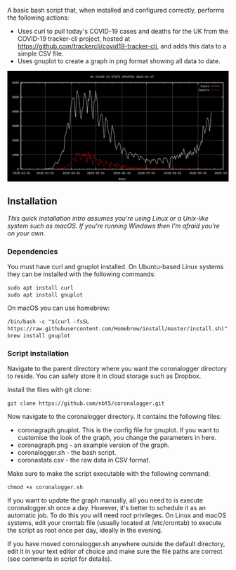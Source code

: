 A basic bash script that, when installed and configured correctly, performs the following actions:

- Uses curl to pull today's COVID-19 cases and deaths for the UK from the COVID-19 tracker-cli project, hosted at https://github.com/trackercli/covid19-tracker-cli, and adds this data to a simple CSV file.
- Uses gnuplot to create a graph in png format showing all data to date.

![example graph](coronagraph.png)

## Installation

_This quick installation intro assumes you're using Linux or a Unix-like system such as macOS. If you're running Windows then I'm afraid you're on your own._

### Dependencies

You must have curl and gnuplot installed. On Ubuntu-based Linux systems they can be installed with the following commands:

	sudo apt install curl
	sudo apt install gnuplot

On macOS you can use homebrew:

	/bin/bash -c "$(curl -fsSL https://raw.githubusercontent.com/Homebrew/install/master/install.sh)"
	brew install gnuplot

### Script installation

Navigate to the parent directory where you want the coronalogger directory to reside. You can safely store it in cloud storage such as Dropbox.

Install the files with git clone:

	git clone https://github.com/nbt5/coronalogger.git

Now navigate to the coronalogger directory. It contains the following files:

- coronagraph.gnuplot. This is the config file for gnuplot. If you want to customise the look of the graph, you change the parameters in here.
- coronagraph.png - an example version of the graph.
- coronalogger.sh - the bash script.
- coronastats.csv - the raw data in CSV format.

Make sure to make the script executable with the following command:

	chmod +x coronalogger.sh

If you want to update the graph manually, all you need to is execute coronalogger.sh once a day. However, it's better to schedule it as an automatic job. To do this you will need root privileges. On Linux and macOS systems, edit your crontab file (usually located at /etc/crontab) to execute the script as root once per day, ideally in the evening.

If you have moved coronalogger.sh anywhere outside the default directory, edit it in your text editor of choice and make sure the file paths are correct (see comments in script for details).
